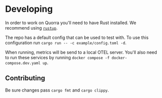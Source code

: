 # Developing

In order to work on Quorra you'll need to have Rust installed. We recommend using [`rustup`](https://rustup.rs).

The repo has a default config that can be used to test with. To use this configuration run `cargo run -- -c example/config.toml -d`.

When running, metrics will be send to a local OTEL server. You'll also need to run these services by running `docker compose -f docker-compose.dev.yaml up`.

## Contributing

Be sure changes pass `cargo fmt` and `cargo clippy`.
